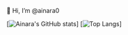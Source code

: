 👋 Hi, I’m @ainara0
<!---
ainara0/ainara0 is a ✨ special ✨ repository because its `README.md` (this file) appears on your GitHub profile.
You can click the Preview link to take a look at your changes.
--->

[![Ainara's GitHub stats](https://github-readme-stats.vercel.app/api?username=Ainara0)]
[![Top Langs](https://github-readme-stats.vercel.app/api/top-langs/?username=Ainara0&layout=compact&theme=vision-friendly-dark)]
